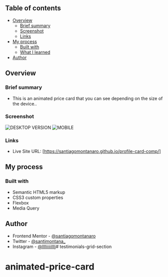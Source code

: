## Table of contents

- [Overview](#overview)
  - [Brief summary](#brief-summary)
  - [Screenshot](#screenshot)
  - [Links](#links)
- [My process](#my-process)
  - [Built with](#built-with)
  - [What I learned](#what-i-learned)
- [Author](#author)

## Overview

### Brief summary

- This is an animated price card that you can see depending on the size of the device..

### Screenshot

![DESKTOP VERSION](images/ss-desktop.png)
![MOBILE](images/ss-mobile.png)

### Links

- Live Site URL: [https://santiagomontanaro.github.io/profile-card-comp/]

## My process

### Built with

- Semantic HTML5 markup
- CSS3 custom properties
- Flexbox
- Media Query

## Author

- Frontend Mentor - [@santiagomontanaro](https://www.frontendmentor.io/profile/santiagomontanaro)
- Twitter - [@santimontana_](https://twitter.com/santimontana_)
- Instagram - [@lllliiiiilllj](https://www.instagram.com/lllliiiiilllj/)# testimonials-grid-section
# animated-price-card
